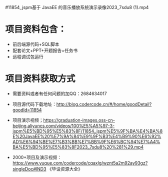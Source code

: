  #11854_jspm基于 JavaEE 的音乐播放系统演示录像2023_7sdu8 (1).mp4
    
 
 # 项目资料包含：
 * 前后端源代码+SQL脚本
 * 配套论文+PPT+开题报告+任务书
 * 远程调试包运行

 # 项目资料获取方式
 * 需要资料或者有任何问题的加QQ：2684634017

 * 项目源代码下载地址：http://blog.codercode.cn/#/home/goodDetail?goodId=11854
 
 * 项目演示视频；https://graduation-images.oss-cn-beijing.aliyuncs.com/videos/100%E5%A5%97-3-jspm%E5%BD%95%E5%83%8F/11854_jspm%E5%9F%BA%E4%BA%8E%20JavaEE%20%E7%9A%84%E9%9F%B3%E4%B9%90%E6%92%AD%E6%94%BE%E7%B3%BB%E7%BB%9F%E6%BC%94%E7%A4%BA%E5%BD%95%E5%83%8F2023_7sdu8%20%281%29.mp4
 

 * 2000+项目及演示视频：https://www.yuque.com/codercode/cqaxlg/wznt5a2m92ay93gz?singleDoc#lND3 《毕设资源大全》


 
